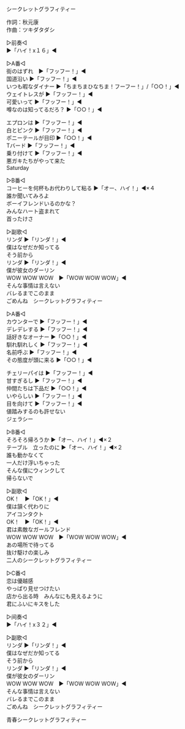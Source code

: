 シークレットグラフィティー  
  
作詞：秋元康  
作曲：ツキダタダシ  
  
▷前奏◁  
▶「ハイ！x１６」◀  
  
▷A番◁  
街のはずれ　▶「フッフー！」◀  
国道沿い ▶「フッフー！」◀   
いつも暇なダイナー ▶「ちまちまひなちま！フーフー！」/「○○！」◀   
ウェイトレスが ▶「フッフー！」◀   
可愛いって ▶「フッフー！」◀   
噂なのは知ってるだろ？ ▶「○○！」◀   
  
エプロンは ▶「フッフー！」◀   
白とピンク ▶「フッフー！」◀   
ポニーテールが目印 ▶「○○！」◀   
Tバード ▶「フッフー！」◀   
乗り付けて ▶「フッフー！」◀   
悪ガキたちがやって来た  
Saturday  
  
▷B番◁  
コーヒーを何杯もお代わりして粘る ▶「オー、ハイ！」◀×４   
誰か聞いてみろよ  
ボーイフレンドいるのかな？  
みんなハート盗まれて  
首ったけさ  
  
▷副歌◁  
リンダ ▶「リンダ！」◀  
僕はなぜだか知ってる  
そう前から  
リンダ ▶「リンダ！」◀  
僕が彼女のダーリン  
WOW WOW WOW　▶「WOW WOW WOW」◀  
そんな事情は言えない  
バレるまでこのまま  
ごめんね　シークレットグラフィティー  
  
▷A番◁  
カウンターで ▶「フッフー！」◀   
デレデレする ▶「フッフー！」◀   
話好きなオーナー ▶「○○！」◀   
馴れ馴れしく ▶「フッフー！」◀  
名前呼ぶ ▶「フッフー！」◀   
その態度が頭に来る ▶「○○！」◀   
  
チェリーパイは ▶「フッフー！」◀   
甘すぎるし ▶「フッフー！」◀   
仲間たちは下品だ ▶「○○！」◀   
いやらしい ▶「フッフー！」◀   
目を向けて ▶「フッフー！」◀   
値踏みするのも許せない  
ジェラシー  
  
▷B番◁  
そろそろ帰ろうか ▶「オー、ハイ！」◀×２   
テーブル　立ったのに ▶「オー、ハイ！」◀×２   
誰も動かなくて  
一人だけ浮いちゃった  
そんな僕にウィンクして  
帰らないで  
  
▷副歌◁  
OK！　▶「OK！」◀  
僕は頷く代わりに  
アイコンタクト  
OK！　▶「OK！」◀  
君は素敵なガールフレンド  
WOW WOW WOW　▶「WOW WOW WOW」◀  
あの場所で待ってる  
抜け駆けの楽しみ  
二人のシークレットグラフィティー  
  
▷C番◁  
恋は優越感  
やっぱり見せつけたい  
店から出る時　みんなにも見えるように  
君にふいにキスをした  
  
▷间奏◁  
▶「ハイ！x３２」◀   
  
▷副歌◁  
リンダ ▶「リンダ！」◀  
僕はなぜだか知ってる  
そう前から  
リンダ ▶「リンダ！」◀  
僕が彼女のダーリン  
WOW WOW WOW　▶「WOW WOW WOW」◀  
そんな事情は言えない  
バレるまでこのまま  
ごめんね　シークレットグラフィティー  
  
青春シークレットグラフィティー  
